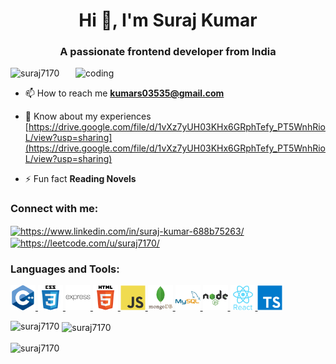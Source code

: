 <h1 align="center">Hi 👋, I'm Suraj Kumar</h1>
<h3 align="center">A passionate frontend developer from India</h3>

<img align="right" alt="coding" width="400" src="https://cdna.artstation.com/p/assets/images/images/028/102/058/original/pixel-jeff-matrix-s.gif?1593487263">
<p align="left"> <img src="https://komarev.com/ghpvc/?username=suraj7170&label=Profile%20views&color=0e75b6&style=flat" alt="suraj7170" /> </p>

- 📫 How to reach me **kumars03535@gmail.com**

- 📄 Know about my experiences [https://drive.google.com/file/d/1vXz7yUH03KHx6GRphTefy_PT5WnhRioL/view?usp=sharing](https://drive.google.com/file/d/1vXz7yUH03KHx6GRphTefy_PT5WnhRioL/view?usp=sharing)

- ⚡ Fun fact **Reading Novels**

<h3 align="left">Connect with me:</h3>
<p align="left">
<a href="https://linkedin.com/in/https://www.linkedin.com/in/suraj-kumar-688b75263/" target="blank"><img align="center" src="https://raw.githubusercontent.com/rahuldkjain/github-profile-readme-generator/master/src/images/icons/Social/linked-in-alt.svg" alt="https://www.linkedin.com/in/suraj-kumar-688b75263/" height="30" width="40" /></a>
<a href="https://www.leetcode.com/https://leetcode.com/u/suraj7170/" target="blank"><img align="center" src="https://raw.githubusercontent.com/rahuldkjain/github-profile-readme-generator/master/src/images/icons/Social/leet-code.svg" alt="https://leetcode.com/u/suraj7170/" height="30" width="40" /></a>
</p>

<h3 align="left">Languages and Tools:</h3>
<p align="left"> <a href="https://www.w3schools.com/cpp/" target="_blank" rel="noreferrer"> <img src="https://raw.githubusercontent.com/devicons/devicon/master/icons/cplusplus/cplusplus-original.svg" alt="cplusplus" width="40" height="40"/> </a> <a href="https://www.w3schools.com/css/" target="_blank" rel="noreferrer"> <img src="https://raw.githubusercontent.com/devicons/devicon/master/icons/css3/css3-original-wordmark.svg" alt="css3" width="40" height="40"/> </a> <a href="https://expressjs.com" target="_blank" rel="noreferrer"> <img src="https://raw.githubusercontent.com/devicons/devicon/master/icons/express/express-original-wordmark.svg" alt="express" width="40" height="40"/> </a> <a href="https://www.w3.org/html/" target="_blank" rel="noreferrer"> <img src="https://raw.githubusercontent.com/devicons/devicon/master/icons/html5/html5-original-wordmark.svg" alt="html5" width="40" height="40"/> </a> <a href="https://developer.mozilla.org/en-US/docs/Web/JavaScript" target="_blank" rel="noreferrer"> <img src="https://raw.githubusercontent.com/devicons/devicon/master/icons/javascript/javascript-original.svg" alt="javascript" width="40" height="40"/> </a> <a href="https://www.mongodb.com/" target="_blank" rel="noreferrer"> <img src="https://raw.githubusercontent.com/devicons/devicon/master/icons/mongodb/mongodb-original-wordmark.svg" alt="mongodb" width="40" height="40"/> </a> <a href="https://www.mysql.com/" target="_blank" rel="noreferrer"> <img src="https://raw.githubusercontent.com/devicons/devicon/master/icons/mysql/mysql-original-wordmark.svg" alt="mysql" width="40" height="40"/> </a> <a href="https://nodejs.org" target="_blank" rel="noreferrer"> <img src="https://raw.githubusercontent.com/devicons/devicon/master/icons/nodejs/nodejs-original-wordmark.svg" alt="nodejs" width="40" height="40"/> </a> <a href="https://reactjs.org/" target="_blank" rel="noreferrer"> <img src="https://raw.githubusercontent.com/devicons/devicon/master/icons/react/react-original-wordmark.svg" alt="react" width="40" height="40"/> </a> <a href="https://www.typescriptlang.org/" target="_blank" rel="noreferrer"> <img src="https://raw.githubusercontent.com/devicons/devicon/master/icons/typescript/typescript-original.svg" alt="typescript" width="40" height="40"/> </a> </p>

<p><img align="left" src="https://github-readme-stats.vercel.app/api/top-langs?username=suraj7170&show_icons=true&locale=en&layout=compact" alt="suraj7170" /></p>

<p>&nbsp;<img align="center" src="https://github-readme-stats.vercel.app/api?username=suraj7170&show_icons=true&locale=en" alt="suraj7170" /></p>

<p><img align="center" src="https://github-readme-streak-stats.herokuapp.com/?user=suraj7170&" alt="suraj7170" /></p>
